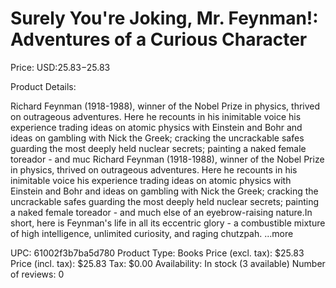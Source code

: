 # Surely You're Joking, Mr. Feynman!: Adventures of a Curious Character

Price: USD:$25.83-$25.83

Product Details:

Richard Feynman (1918-1988), winner of the Nobel Prize in physics, thrived on outrageous adventures. Here he recounts in his inimitable voice his experience trading ideas on atomic physics with Einstein and Bohr and ideas on gambling with Nick the Greek; cracking the uncrackable safes guarding the most deeply held nuclear secrets; painting a naked female toreador - and muc Richard Feynman (1918-1988), winner of the Nobel Prize in physics, thrived on outrageous adventures. Here he recounts in his inimitable voice his experience trading ideas on atomic physics with Einstein and Bohr and ideas on gambling with Nick the Greek; cracking the uncrackable safes guarding the most deeply held nuclear secrets; painting a naked female toreador - and much else of an eyebrow-raising nature.In short, here is Feynman's life in all its eccentric glory - a combustible mixture of high intelligence, unlimited curiosity, and raging chutzpah. ...more

UPC: 61002f3b7ba5d780
Product Type: Books
Price (excl. tax): $25.83
Price (incl. tax): $25.83
Tax: $0.00
Availability: In stock (3 available)
Number of reviews: 0